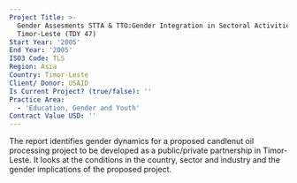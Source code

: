 ```yaml
---
Project Title: >-
  Gender Assesments STTA & TTO:Gender Integration in Sectoral Activities:
  Timor-Leste (TDY 47)
Start Year: '2005'
End Year: '2005'
ISO3 Code: TLS
Region: Asia
Country: Timor-Leste
Client/ Donor: USAID
Is Current Project? (true/false): ''
Practice Area:
  - 'Education, Gender and Youth'
Contract Value USD: ''
---
```

The report identifies gender dynamics for a proposed candlenut oil processing project to be developed as a public/private partnership in Timor-Leste. It looks at the conditions in the country, sector and industry and the gender implications of the proposed project.